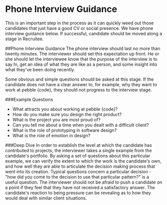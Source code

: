 # Phone Interview Guidance
This is an important step in the process as it can quickly weed out those candidates that just have a good CV or social presence. We have phone interview guidance below. If successful, candidate should be moved along a stage in Recruitee. 

##Phone Interview Guidance
The phone interview should last no more than twenty minutes. The interviewer should set this expectation up front. He or she should let the interviewee know that the purpose of the interview is to say hi, get an idea of what they are like as a person, and some insight into what they've been doing recently.

Some obvious and simple questions should be asked at this stage. If the candidate does not have a clear answer to, for example, why they want to work at pebble {code}, they should not progress to the interview stage.

###Example Questions
* What attracts you about working at pebble {code}?
* How do you make sure you design the right product?
* What is the project you are most proud of?
* Can you tell me about a time when you dealt with a difficult client?
* What is the role of prototyping in software design?
* What is the role of emotion in design?

###Deep Dive
In order to establish the level at which the candidate has contributed to projects, the interviewer takes a single example from the candidate's portfolio. By asking a set of questions about this particular example, we can verify the extent to which the work is the candidate's own, and how well they are able to articulate the decision making process that went into its creation. Typical questions concern a particular decision - "how did you come to the decision to use that particular pattern?" is a useful question. The interviewer should not be afraid to push a candidate on a point if they feel that they have not received a satisfactory answer. The candidate's reaction to being pressure can be revealing as to how they would deal with similar client situations. 